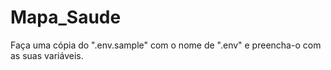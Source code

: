 # Mapa_Saude

Faça uma cópia do ".env.sample" com o nome de ".env" e preencha-o com as suas variáveis.
